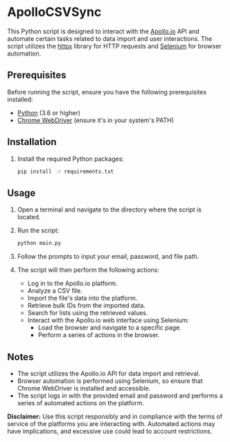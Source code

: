 # ApolloCSVSync

This Python script is designed to interact with the [Apollo.io](https://app.apollo.io/) API and automate certain tasks related to data import and user interactions. The script utilizes the [httpx](https://www.python-httpx.org/) library for HTTP requests and [Selenium](https://www.selenium.dev/) for browser automation.

## Prerequisites

Before running the script, ensure you have the following prerequisites installed:

- [Python](https://www.python.org/) (3.6 or higher)
- [Chrome WebDriver](https://sites.google.com/chromium.org/driver/) (ensure it's in your system's PATH)

## Installation

1. Install the required Python packages:

   ```bash
   pip install -r requirements.txt
   ```

## Usage

1. Open a terminal and navigate to the directory where the script is located.

2. Run the script:

   ```bash
   python main.py
   ```

3. Follow the prompts to input your email, password, and file path.

4. The script will then perform the following actions:
   - Log in to the Apollo.io platform.
   - Analyze a CSV file.
   - Import the file's data into the platform.
   - Retrieve bulk IDs from the imported data.
   - Search for lists using the retrieved values.
   - Interact with the Apollo.io web interface using Selenium:
     - Load the browser and navigate to a specific page.
     - Perform a series of actions in the browser.

## Notes

- The script utilizes the Apollo.io API for data import and retrieval.
- Browser automation is performed using Selenium, so ensure that Chrome WebDriver is installed and accessible.
- The script logs in with the provided email and password and performs a series of automated actions on the platform.

**Disclaimer:** Use this script responsibly and in compliance with the terms of service of the platforms you are interacting with. Automated actions may have implications, and excessive use could lead to account restrictions.